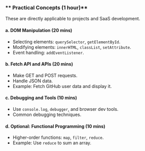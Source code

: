 ### ** Practical Concepts (1 hour)**

These are directly applicable to projects and SaaS development.

#### **a. DOM Manipulation (20 mins)**

- Selecting elements: `querySelector`, `getElementById`.
- Modifying elements: `innerHTML`, `classList`, `setAttribute`.
- Event handling: `addEventListener`.

#### **b. Fetch API and APIs (20 mins)**

- Make GET and POST requests.
- Handle JSON data.
- Example: Fetch GitHub user data and display it.

#### **c. Debugging and Tools (10 mins)**

- Use `console.log`, `debugger`, and browser dev tools.
- Common debugging techniques.

#### **d. Optional: Functional Programming (10 mins)**

- Higher-order functions: `map`, `filter`, `reduce`.
- Example: Use `reduce` to sum an array.